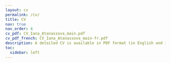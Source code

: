 ```yaml
---
layout: cv
permalink: /cv/
title: CV
nav: true
nav_order: 4
cv_pdf: CV_Iana_Atanassova_main.pdf
cv_pdf_french: CV_Iana_Atanassova_main-fr.pdf
description: A detailed CV is available in PDF format (in English and in French).
toc:
  sidebar: left
---
```

